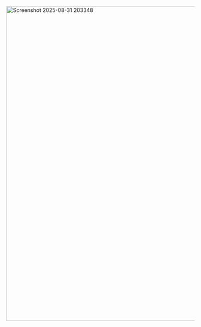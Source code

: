 <img width="1919" height="841" alt="Screenshot 2025-08-31 203348" src="https://github.com/user-attachments/assets/aca529ab-d67b-4428-8747-d955fa64a5ac" />

